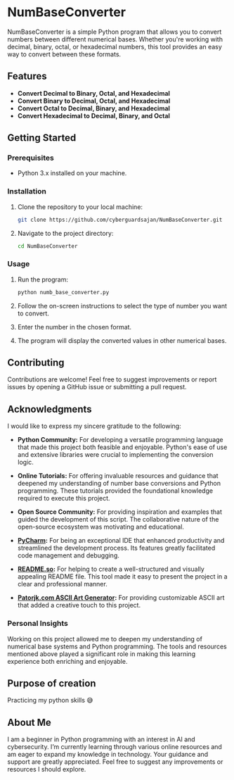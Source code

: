 
# NumBaseConverter

NumBaseConverter is a simple Python program that allows you to convert numbers between different numerical bases. Whether you're working with decimal, binary, octal, or hexadecimal numbers, this tool provides an easy way to convert between these formats.

## Features

- **Convert Decimal to Binary, Octal, and Hexadecimal**
- **Convert Binary to Decimal, Octal, and Hexadecimal**
- **Convert Octal to Decimal, Binary, and Hexadecimal**
- **Convert Hexadecimal to Decimal, Binary, and Octal**

## Getting Started

### Prerequisites

- Python 3.x installed on your machine.

### Installation

1. Clone the repository to your local machine:
    ```bash
    git clone https://github.com/cyberguardsajan/NumBaseConverter.git
    ```
2. Navigate to the project directory:
    ```bash
    cd NumBaseConverter
    ```

### Usage

1. Run the program:
    ```bash
    python numb_base_converter.py
    ```
2. Follow the on-screen instructions to select the type of number you want to convert.

3. Enter the number in the chosen format.

4. The program will display the converted values in other numerical bases.


## Contributing

Contributions are welcome! Feel free to suggest improvements or report issues by opening a GitHub issue or submitting a pull request.


## Acknowledgments

I would like to express my sincere gratitude to the following:

- **Python Community:** For developing a versatile programming language that made this project both feasible and enjoyable. Python's ease of use and extensive libraries were crucial to implementing the conversion logic.

- **Online Tutorials:** For offering invaluable resources and guidance that deepened my understanding of number base conversions and Python programming. These tutorials provided the foundational knowledge required to execute this project.

- **Open Source Community:** For providing inspiration and examples that guided the development of this script. The collaborative nature of the open-source ecosystem was motivating and educational.

- **[PyCharm](https://www.jetbrains.com/pycharm/):** For being an exceptional IDE that enhanced productivity and streamlined the development process. Its features greatly facilitated code management and debugging.

- **[README.so](https://readme.so/editor):** For helping to create a well-structured and visually appealing README file. This tool made it easy to present the project in a clear and professional manner.

- **[Patorjk.com ASCII Art Generator](https://patorjk.com/software/taag/#p=display&f=Graffiti&t=Type%20Something%20):** For providing customizable ASCII art that added a creative touch to this project.

### Personal Insights

Working on this project allowed me to deepen my understanding of numerical base systems and Python programming. The tools and resources mentioned above played a significant role in making this learning experience both enriching and enjoyable.


## Purpose of creation
Practicing my python skills 😅


## About Me
I am a beginner in Python programming with an interest in AI and cybersecurity. I’m currently learning through various online resources and am eager to expand my knowledge in technology. Your guidance and support are greatly appreciated. Feel free to suggest any improvements or resources I should explore.
